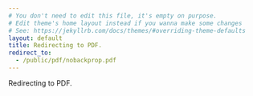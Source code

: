 ```yaml
---
# You don't need to edit this file, it's empty on purpose.
# Edit theme's home layout instead if you wanna make some changes
# See: https://jekyllrb.com/docs/themes/#overriding-theme-defaults
layout: default
title: Redirecting to PDF.
redirect_to:
  - /public/pdf/nobackprop.pdf
---
```


Redirecting to PDF.